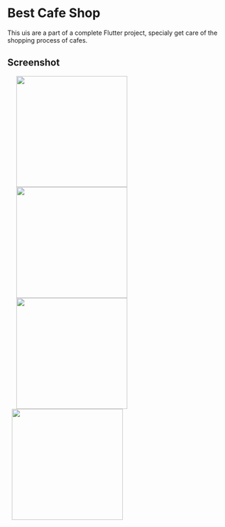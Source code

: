 # Best Cafe Shop

This uis are a part of a complete Flutter project, specialy get care of the shopping process of cafes.


## Screenshot

<p float="left">
  <img src="https://user-images.githubusercontent.com/56515652/66757284-1ff57680-ee9c-11e9-83e0-cfd94a441fae.png" 
       width=250 hspace="20"/> 
  <img src="https://user-images.githubusercontent.com/56515652/66757319-369bcd80-ee9c-11e9-8220-6ae40a0eb4b5.png"
       width=250 hspace="20"/> 
  <img src="https://user-images.githubusercontent.com/56515652/66757352-46b3ad00-ee9c-11e9-8dc3-405b134e6956.png" 
       width=250 hspace="20"/>
  <img src="https://user-images.githubusercontent.com/56515652/66757384-5f23c780-ee9c-11e9-85d6-851083a6b534.png" 
       width=250 hspace="10"/>
</p>
